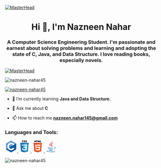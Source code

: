 [![MasterHead](https://mir-s3-cdn-cf.behance.net/project_modules/max_1200/9afe0493484903.5e66500f8dea4.gif)](https://sifullahrakin.io)

<h1 align="center">Hi 👋, I'm Nazneen Nahar</h1>
<h3 align="center">A Computer Science Engineering Student. I'm passionate and earnest about solving problems and learning and adopting the state of C, Java, and Data Structure. I love reading books, especially novels.</h3>

[![MasterHead](https://cdn.dribbble.com/users/4055494/screenshots/15215756/media/d2b66c4ca0192aa26d103448b3d1518b.gif)](https://sifullahrakin.io)

<p align="left"> <img src="https://komarev.com/ghpvc/?username=nazneen-nahar45&label=Profile%20views&color=0e75b6&style=flat" alt="nazneen-nahar45" /> </p>

<p align="left"> <a href="https://github.com/ryo-ma/github-profile-trophy"><img src="https://github-profile-trophy.vercel.app/?username=nazneen-nahar45" alt="nazneen-nahar45" /></a> </p>

- 🌱 I’m currently learning **Java and Data Structure.**

- 💬 Ask me about **C**

- 📫 How to reach me **nazneen.nahar145@gmail.com**

<!--
<h3 align="left">Connect with me:</h3>
<p align="left">
</p>
-->

<h3 align="left">Languages and Tools:</h3>
<p align="left"> <a href="https://www.cprogramming.com/" target="_blank" rel="noreferrer"> <img src="https://raw.githubusercontent.com/devicons/devicon/master/icons/c/c-original.svg" alt="c" width="40" height="40"/> </a> <a href="https://www.w3schools.com/css/" target="_blank" rel="noreferrer"> <img src="https://raw.githubusercontent.com/devicons/devicon/master/icons/css3/css3-original-wordmark.svg" alt="css3" width="40" height="40"/> </a> <a href="https://www.w3.org/html/" target="_blank" rel="noreferrer"> <img src="https://raw.githubusercontent.com/devicons/devicon/master/icons/html5/html5-original-wordmark.svg" alt="html5" width="40" height="40"/> </a> <a href="https://www.java.com" target="_blank" rel="noreferrer"> <img src="https://raw.githubusercontent.com/devicons/devicon/master/icons/java/java-original.svg" alt="java" width="40" height="40"/> </a> </p>

<p><img align="center" src="https://github-readme-streak-stats.herokuapp.com/?user=nazneen-nahar45&" alt="nazneen-nahar45" /></p>
